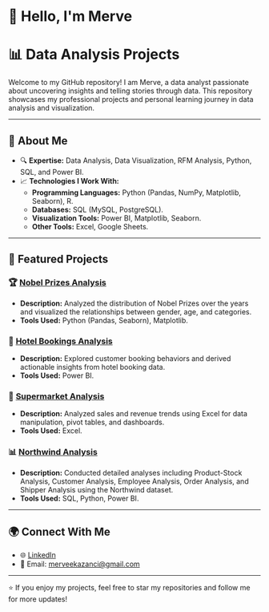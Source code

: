 # 👋 Hello, I'm Merve
# 📊 Data Analysis Projects

Welcome to my GitHub repository! I am Merve, a data analyst passionate about uncovering insights and telling stories through data. This repository showcases my professional projects and personal learning journey in data analysis and visualization.

---

## 🌟 About Me

- 🔍 **Expertise:** Data Analysis, Data Visualization, RFM Analysis, Python, SQL, and Power BI.
- 📈 **Technologies I Work With:**
  - **Programming Languages:** Python (Pandas, NumPy, Matplotlib, Seaborn), R.
  - **Databases:** SQL (MySQL, PostgreSQL).
  - **Visualization Tools:** Power BI, Matplotlib, Seaborn.
  - **Other Tools:** Excel, Google Sheets.

---

## 📂 Featured Projects

### 🏆 [Nobel Prizes Analysis](https://github.com/merveekazanci/Nobel-Prizes-Analysis)
- **Description:** Analyzed the distribution of Nobel Prizes over the years and visualized the relationships between gender, age, and categories.
- **Tools Used:** Python (Pandas, Seaborn), Matplotlib.

### 🏨 [Hotel Bookings Analysis](https://github.com/merveekazanci/Hotel-Bookings-Analysis)
- **Description:** Explored customer booking behaviors and derived actionable insights from hotel booking data.
- **Tools Used:** Power BI.

### 🏬 [Supermarket Analysis](https://github.com/merveekazanci/Supermarket_Analysis)
- **Description:** Analyzed sales and revenue trends using Excel for data manipulation, pivot tables, and dashboards.
- **Tools Used:** Excel.

### 📊 [Northwind Analysis](https://github.com/merveekazanci/Northwind-Analizi)
- **Description:** Conducted detailed analyses including Product-Stock Analysis, Customer Analysis, Employee Analysis, Order Analysis, and Shipper Analysis using the Northwind dataset.
- **Tools Used:** SQL, Python, Power BI.

---

## 🌍 Connect With Me

- 🌐 [LinkedIn](https://www.linkedin.com/in/merve-kazancı-3b24bb14b/)
- 📧 Email: [merveekazanci@gmail.com](merveekazanci@gmail.com)

---

⭐ If you enjoy my projects, feel free to star my repositories and follow me for more updates!

